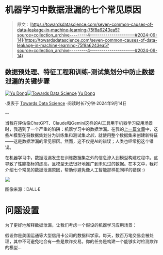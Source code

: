 # 机器学习中数据泄漏的七个常见原因

> 原文：[https://towardsdatascience.com/seven-common-causes-of-data-leakage-in-machine-learning-75f8a6243ea5?source=collection_archive---------4-----------------------#2024-09-14](https://towardsdatascience.com/seven-common-causes-of-data-leakage-in-machine-learning-75f8a6243ea5?source=collection_archive---------4-----------------------#2024-09-14)

## **数据预处理、特征工程和训练-测试集划分中防止数据泄漏的关键步骤**

[](https://ydong029.medium.com/?source=post_page---byline--75f8a6243ea5--------------------------------)[![Yu Dong](../Images/55c3c11c76cde72c65eb81a60384a436.png)](https://ydong029.medium.com/?source=post_page---byline--75f8a6243ea5--------------------------------)[](https://towardsdatascience.com/?source=post_page---byline--75f8a6243ea5--------------------------------)[![Towards Data Science](../Images/a6ff2676ffcc0c7aad8aaf1d79379785.png)](https://towardsdatascience.com/?source=post_page---byline--75f8a6243ea5--------------------------------) [Yu Dong](https://ydong029.medium.com/?source=post_page---byline--75f8a6243ea5--------------------------------)

·发表于 [Towards Data Science](https://towardsdatascience.com/?source=post_page---byline--75f8a6243ea5--------------------------------) ·阅读时长7分钟·2024年9月14日

--

当我在评估像ChatGPT、Claude和Gemini这样的AI工具用于机器学习应用场景时，我遇到了一个严重的陷阱：机器学习中的数据泄漏。在我的[上一篇文章](https://medium.com/towards-data-science/chatgpt-vs-claude-vs-gemini-for-data-analysis-part-3-best-ai-assistant-for-machine-learning-a2078793e4fa)中，这些AI模型在将数据集划分为训练集和测试集*之前*，就使用整个数据集来创建新特征——这是数据泄漏的常见原因。然而，这不仅是AI的错误；人类也经常犯这个错误。

在机器学习中，数据泄漏发生在训练数据集之外的信息渗入到模型构建过程中。这导致了性能指标的虚高，且模型无法很好地推广到未见过的数据。在本文中，我将介绍七个常见的数据泄漏原因，帮助你避免像人工智能那样犯同样的错误 :)

![](../Images/3b5530b4464db917876560ee31240e13.png)

图像来源：DALL·E

# 问题设置

为了更好地解释数据泄漏，让我们考虑一个假设的机器学习应用场景：

假设你是美国运通等大型信用卡公司的数据科学家。每天，数百万笔交易会被处理，其中不可避免地会有一些是欺诈交易。你的任务是构建一个能够实时检测欺诈的模型…
